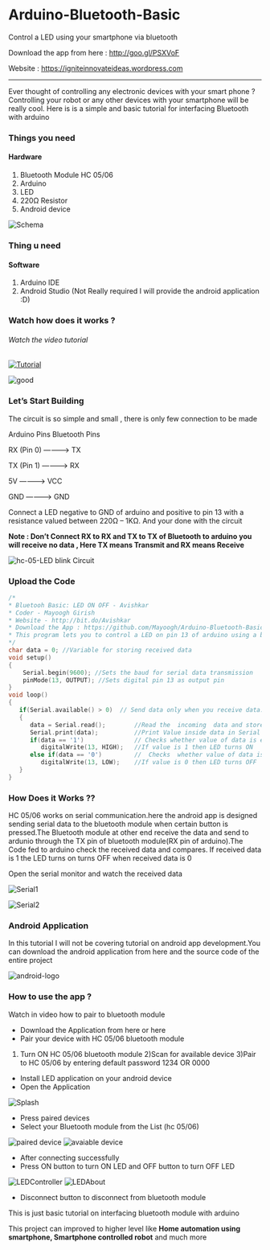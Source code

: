 # Arduino-Bluetooth-Basic
Control a LED using your smartphone via bluetooth

Download the app from here : http://goo.gl/PSXVoF

Website : https://igniteinnovateideas.wordpress.com

---

Ever thought of controlling any electronic devices with your smart phone ?Controlling your robot or any other devices with your smartphone will be really cool. Here is is a simple and basic tutorial for interfacing Bluetooth with arduino

### Things you need
#### Hardware
1. Bluetooth Module HC 05/06
2. Arduino
3. LED
4. 220Ω Resistor
5. Android device

![Schema](https://igniteinnovateideas.files.wordpress.com/2016/04/thing-u-need.png?w=335&h=340)

### Thing u need
#### Software
1. Arduino IDE
2. Android Studio (Not Really required I will  provide the android application :D)

### Watch how does it works ?
###### Watch the video tutorial

[![Tutorial](http://img.youtube.com/vi/azxshrFSgnA/0.jpg)](http://www.youtube.com/watch?v=azxshrFSgnA)
 
![good](https://igniteinnovateideas.files.wordpress.com/2016/04/good.gif?w=535&zoom=2)

### Let’s Start Building
The circuit is so simple and small , there is only few connection to be made

Arduino Pins           Bluetooth Pins

RX (Pin 0)     ———->      TX

TX (Pin 1)     ———->      RX

5V             ———->      VCC

GND            ———->      GND

Connect a LED negative to GND of arduino and positive to pin 13 with a resistance valued between 220Ω – 1KΩ. And your done with the circuit

**Note : Don’t  Connect RX to RX and TX to TX of Bluetooth to arduino you will receive no data , Here TX means Transmit and RX means Receive**

![hc-05-LED blink Circuit](https://igniteinnovateideas.files.wordpress.com/2016/04/hc-05-led-blink-circuit.png?w=768&h=1149)

### Upload the Code
```C
/*
* Bluetooh Basic: LED ON OFF - Avishkar
* Coder - Mayoogh Girish
* Website - http://bit.do/Avishkar
* Download the App : https://github.com/Mayoogh/Arduino-Bluetooth-Basic
* This program lets you to control a LED on pin 13 of arduino using a bluetooth module
*/
char data = 0; //Variable for storing received data
void setup()
{
    Serial.begin(9600); //Sets the baud for serial data transmission                               
    pinMode(13, OUTPUT); //Sets digital pin 13 as output pin
}
void loop()
{
   if(Serial.available() > 0)  // Send data only when you receive data:
   {
      data = Serial.read();        //Read the  incoming  data and store it into variable data
      Serial.print(data);          //Print Value inside data in Serial monitor
      if(data == '1')              // Checks whether value of data is equal to 1
         digitalWrite(13, HIGH);   //If value is 1 then LED turns ON
      else if(data == '0')         //  Checks  whether value of data is equal to 0
         digitalWrite(13, LOW);    //If value is 0 then LED turns OFF
   }
}
```

### How Does it Works ??

HC 05/06 works on serial communication.here the android app is designed sending serial data to the bluetooth module when certain button is pressed.The Bluetooth module at other end receive the data and send to ardunio through the TX pin of bluetooth module(RX pin of arduino).The Code fed to arduino check the received data and compares.
If received data is 1 the LED turns on turns OFF when received data is 0

Open the serial monitor and watch the received data

![Serial1](https://igniteinnovateideas.files.wordpress.com/2016/04/serial1.png)

![Serial2](https://igniteinnovateideas.files.wordpress.com/2016/04/serial2.png)

### Android Application

In this tutorial I will not be covering tutorial on android app development.You can download the android application from here and the source code of the entire project

![android-logo](https://igniteinnovateideas.files.wordpress.com/2016/04/android-logo.png?w=150&h=150)

### How to use the app ?
Watch in video how to pair to bluetooth module

* Download the Application from here or here
* Pair your device with HC 05/06 bluetooth module

1) Turn ON HC 05/06 bluetooth module
2)Scan for available device
3)Pair to HC 05/06 by entering default password 1234 OR 0000

* Install  LED application on your android device
* Open the Application

![Splash](https://igniteinnovateideas.files.wordpress.com/2016/04/splash.png?w=262&h=449)

* Press paired devices
* Select your Bluetooth module from the List (hc 05/06)

![paired device](https://igniteinnovateideas.files.wordpress.com/2016/04/paired-device.png?w=255&h=437)
![avaiable device](https://igniteinnovateideas.files.wordpress.com/2016/04/avaiable-device.png?w=257&h=4400)

* After connecting successfully
* Press ON button to turn ON LED and OFF button to turn OFF LED

![LEDController](https://igniteinnovateideas.files.wordpress.com/2016/04/led.png?w=259&h=444)
![LEDAbout](https://igniteinnovateideas.files.wordpress.com/2016/04/about.png?w=260&h=446)
* Disconnect button to disconnect from bluetooth module
 

This is just basic tutorial on interfacing bluetooth module with arduino

This project can improved to higher level like **Home automation using smartphone, Smartphone controlled robot** and much more

